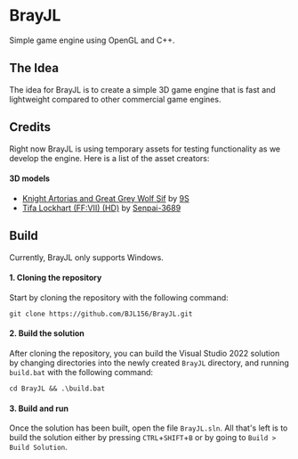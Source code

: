 # BrayJL
Simple game engine using OpenGL and C++.

## The Idea
The idea for BrayJL is to create a simple 3D game engine that is fast and lightweight compared to other commercial game engines.

## Credits
Right now BrayJL is using temporary assets for testing functionality as we develop the engine. Here is a list of the asset creators:
#### 3D models
- [Knight Artorias and Great Grey Wolf Sif](https://sketchfab.com/3d-models/knight-artorias-and-great-grey-wolf-sif-bdf57355f95a420fa0c5b3e924bea16d) by [9S](https://sketchfab.com/NlNES)
- [Tifa Lockhart (FF:VII) (HD)](https://sketchfab.com/3d-models/tifa-lockhart-ffvii-hd-682acb22cd84435b8f4a1e5d6dc3598d) by [Senpai-3689](https://sketchfab.com/Senpai3689)

## Build
Currently, BrayJL only supports Windows.

#### 1. Cloning the repository
  Start by cloning the repository with the following command:
```
git clone https://github.com/BJL156/BrayJL.git
```
#### 2. Build the solution
  After cloning the repository, you can build the Visual Studio 2022 solution by changing directories into the newly created `BrayJL` directory, and running `build.bat` with the following command:
```
cd BrayJL && .\build.bat
```

#### 3. Build and run
  Once the solution has been built, open the file `BrayJL.sln`. All that's left is to build the solution either by pressing `CTRL`+`SHIFT`+`B` or by going to `Build > Build Solution`.
